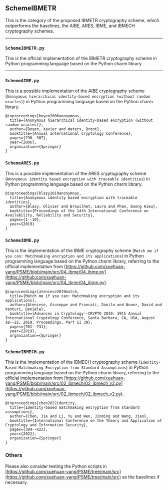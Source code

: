 ## SchemeIBMETR

This is the category of the proposed IBMETR cryptography scheme, which outperforms the baselines, the AIBE, ARES, IBME, and IBMECH cryptography schemes. 

---

### ``SchemeIBMETR.py``

This is the official implementation of the IBMETR cryptography scheme in Python programming language based on the Python charm library. 

---

### ``SchemeAIBE.py``

This is a possible implementation of the AIBE cryptography scheme (``Anonymous hierarchical identity-based encryption (without random oracles)``) in Python programming language based on the Python charm library. 

```
@inproceedings{boyen2006anonymous,
  title={Anonymous hierarchical identity-based encryption (without random oracles)},
  author={Boyen, Xavier and Waters, Brent},
  booktitle={Annual International Cryptology Conference},
  pages={290--307},
  year={2006},
  organization={Springer}
}
```

### ``SchemeARES.py``

This is a possible implementation of the ARES cryptography scheme (``Anonymous identity based encryption with traceable identities``) in Python programming language based on the Python charm library. 

```
@inproceedings{blazy2019anonymous,
  title={Anonymous identity based encryption with traceable identities},
  author={Blazy, Olivier and Brouilhet, Laura and Phan, Duong Hieu},
  booktitle={Proceedings of the 14th International Conference on Availability, Reliability and Security},
  pages={1--10},
  year={2019}
}
```

### ``SchemeIBME.py``

This is the implementation of the IBME cryptography scheme (``Match me if you can: Matchmaking encryption and its applications``) in Python programming language based on the Python charm library, referring to the official implementation from [https://github.com/xuehuan-yang/PSME/blob/main/src/04_ibme/04_ibme.py](https://github.com/xuehuan-yang/PSME/blob/main/src/04_ibme/04_ibme.py). 

```
@inproceedings{ateniese2019match,
  title={Match me if you can: Matchmaking encryption and its applications},
  author={Ateniese, Giuseppe and Francati, Danilo and Nunez, David and Venturi, Daniele},
  booktitle={Advances in Cryptology--CRYPTO 2019: 39th Annual International Cryptology Conference, Santa Barbara, CA, USA, August 18--22, 2019, Proceedings, Part II 39},
  pages={701--731},
  year={2019},
  organization={Springer}
}
```

### ``SchemeIBMECH.py``

This is the implementation of the IBMECH cryptography scheme (``Identity-Based Matchmaking Encryption from Standard Assumptions``) in Python programming language based on the Python charm library, referring to the official implementation from [https://github.com/xuehuan-yang/PSME/blob/main/src/02_ibmech/02_ibmech_v2.py](https://github.com/xuehuan-yang/PSME/blob/main/src/02_ibmech/02_ibmech_v2.py). 

```
@inproceedings{chen2022identity,
  title={Identity-based matchmaking encryption from standard assumptions},
  author={Chen, Jie and Li, Yu and Wen, Jinming and Weng, Jian},
  booktitle={International Conference on the Theory and Application of Cryptology and Information Security},
  pages={394--422},
  year={2022},
  organization={Springer}
}
```

### Others

Please also consider testing the Python scripts in [https://github.com/xuehuan-yang/PSME/tree/main/src](https://github.com/xuehuan-yang/PSME/tree/main/src) as the baselines if necessary. 
